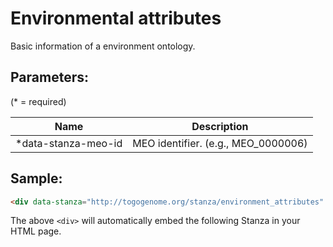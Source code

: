 Environmental attributes
========================

Basic information of a environment ontology.

## Parameters:

(* = required)

| Name                | Description                         |
|---------------------|-------------------------------------|
| *data-stanza-meo-id | MEO identifier. (e.g., MEO_0000006) |


## Sample:

```html
<div data-stanza="http://togogenome.org/stanza/environment_attributes" data-stanza-meo-id="MEO_0000006"></div>
```

The above `<div>` will automatically embed the following Stanza in your HTML page.

<div data-stanza="/stanza/environment_attributes" data-stanza-meo-id="MEO_0000006"></div>

